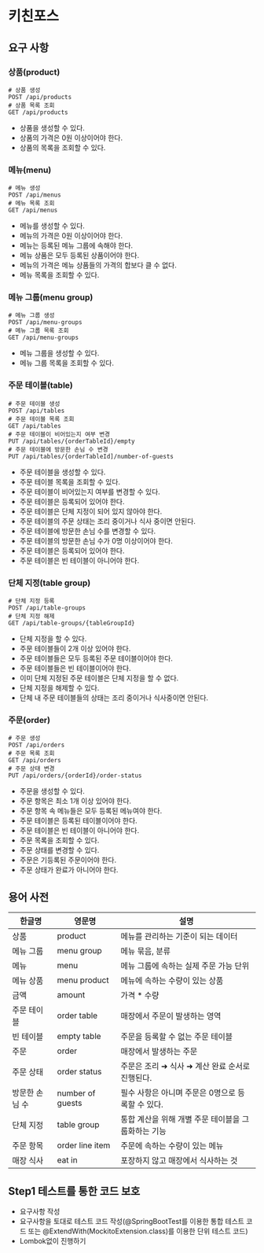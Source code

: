 # 키친포스

## 요구 사항
### 상품(product)
```text
# 상품 생성
POST /api/products
# 상품 목록 조회
GET /api/products
```
- 상품을 생성할 수 있다.
- 상품의 가격은 0원 이상이어야 한다.
- 상품의 목록을 조회할 수 있다.

### 메뉴(menu)
```text
# 메뉴 생성
POST /api/menus
# 메뉴 목록 조회
GET /api/menus
```
- 메뉴를 생성할 수 있다.
- 메뉴의 가격은 0원 이상이어야 한다.
- 메뉴는 등록된 메뉴 그룹에 속해야 한다.
- 메뉴 상품은 모두 등록된 상품이어야 한다.
- 메뉴의 가격은 메뉴 상품들의 가격의 합보다 클 수 없다.
- 메뉴 목록을 조회할 수 있다.

### 메뉴 그룹(menu group)
```text
# 메뉴 그룹 생성
POST /api/menu-groups
# 메뉴 그룹 목록 조회
GET /api/menu-groups
```
- 메뉴 그룹을 생성할 수 있다.
- 메뉴 그룹 목록을 조회할 수 있다.

### 주문 테이블(table)
```text
# 주문 테이블 생성
POST /api/tables
# 주문 테이블 목록 조회
GET /api/tables
# 주문 테이블이 비어있는지 여부 변경
PUT /api/tables/{orderTableId}/empty
# 주문 테이블에 방문한 손님 수 변경
PUT /api/tables/{orderTableId]/number-of-guests
```
- 주문 테이블을 생성할 수 있다.
- 주문 테이블 목록을 조회할 수 있다.
- 주문 테이블이 비어있는지 여부를 변경할 수 있다.
- 주문 테이블은 등록되어 있어야 한다.
- 주문 테이블은 단체 지정이 되어 있지 않아야 한다.
- 주문 테이블의 주문 상태는 조리 중이거나 식사 중이면 안된다.
- 주문 테이블에 방문한 손님 수를 변경할 수 있다.
- 주문 테이블의 방문한 손님 수가 0명 이상이어야 한다.
- 주문 테이블은 등록되어 있어야 한다.
- 주문 테이블은 빈 테이블이 아니어야 한다.

### 단체 지정(table group)
```text
# 단체 지정 등록
POST /api/table-groups
# 단체 지정 해제
GET /api/table-groups/{tableGroupId}
```
- 단체 지정을 할 수 있다.
- 주문 테이블들이 2개 이상 있어야 한다.
- 주문 테이블들은 모두 등록된 주문 테이블이어야 한다.
- 주문 테이블들은 빈 테이블이어야 한다.
- 이미 단체 지정된 주문 테이블은 단체 지정을 할 수 없다.
- 단체 지정을 해제할 수 있다.
- 단체 내 주문 테이블들의 상태는 조리 중이거나 식사중이면 안된다.

### 주문(order)
```text
# 주문 생성
POST /api/orders
# 주문 목록 조회
GET /api/orders
# 주문 상태 변경
PUT /api/orders/{orderId}/order-status
```
- 주문을 생성할 수 있다.
- 주문 항목은 최소 1개 이상 있어야 한다.
- 주문 항목 속 메뉴들은 모두 등록된 메뉴여야 한다.
- 주문 테이블은 등록된 테이블이어야 한다.
- 주문 테이블은 빈 테이블이 아니어야 한다.
- 주문 목록을 조회할 수 있다.
- 주문 상태를 변경할 수 있다.
- 주문은 기등록된 주문이어야 한다.
- 주문 상태가 완료가 아니어야 한다.

## 용어 사전

| 한글명 | 영문명 | 설명 |
| --- | --- | --- |
| 상품 | product | 메뉴를 관리하는 기준이 되는 데이터 |
| 메뉴 그룹 | menu group | 메뉴 묶음, 분류 |
| 메뉴 | menu | 메뉴 그룹에 속하는 실제 주문 가능 단위 |
| 메뉴 상품 | menu product | 메뉴에 속하는 수량이 있는 상품 |
| 금액 | amount | 가격 * 수량 |
| 주문 테이블 | order table | 매장에서 주문이 발생하는 영역 |
| 빈 테이블 | empty table | 주문을 등록할 수 없는 주문 테이블 |
| 주문 | order | 매장에서 발생하는 주문 |
| 주문 상태 | order status | 주문은 조리 ➜ 식사 ➜ 계산 완료 순서로 진행된다. |
| 방문한 손님 수 | number of guests | 필수 사항은 아니며 주문은 0명으로 등록할 수 있다. |
| 단체 지정 | table group | 통합 계산을 위해 개별 주문 테이블을 그룹화하는 기능 |
| 주문 항목 | order line item | 주문에 속하는 수량이 있는 메뉴 |
| 매장 식사 | eat in | 포장하지 않고 매장에서 식사하는 것 |

## Step1 테스트를 통한 코드 보호
- 요구사항 작성
- 요구사항을 토대로 테스트 코드 작성(@SpringBootTest를 이용한 통합 테스트 코드 또는 @ExtendWith(MockitoExtension.class)를 이용한 단위 테스트 코드)
- Lombok없이 진행하기
